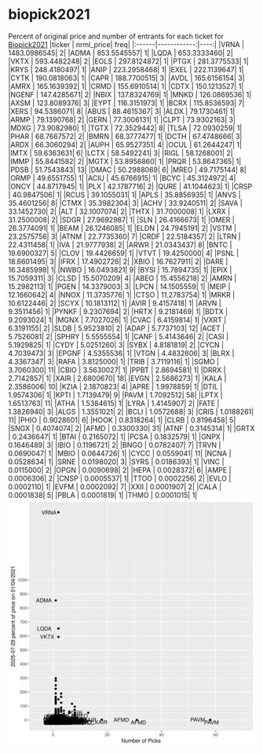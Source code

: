 # biopick2021
Percent of original price and number of entrants for each ticket for [Biopick2021](https://twitter.com/hashtag/Biopick2021)
|ticker |   nrml_price| freq|
|:------|------------:|----:|
|VRNA   | 1483.0986545|    2|
|ADMA   |  853.5545557|    1|
|LQDA   |  653.3333460|    2|
|VKTX   |  593.4482248|    2|
|EOLS   |  297.8124872|    1|
|PTGX   |  281.3775533|    1|
|KRYS   |  248.4180497|    1|
|ANIP   |  223.2958468|    1|
|EXEL   |  222.1139647|    1|
|CYTK   |  190.0818063|    1|
|CAPR   |  188.7700515|    3|
|AVDL   |  165.6156154|    3|
|AMRX   |  165.1639392|    1|
|CRMD   |  155.6910514|    1|
|CDTX   |  150.1213527|    1|
|NGENF  |  147.4285671|    2|
|NBIX   |  137.8324769|    1|
|MNKD   |  126.0869536|    1|
|AXSM   |  123.8089376|    3|
|EYPT   |  116.3151973|    1|
|BCRX   |  115.8536593|    7|
|XERS   |   94.5386071|    8|
|ABUS   |   88.4615367|    3|
|ALDX   |   79.1730461|    1|
|ARMP   |   79.1390768|    2|
|GERN   |   77.3006131|    1|
|CLPT   |   73.9302163|    3|
|MDXG   |   73.9082980|    1|
|TGTX   |   72.3529442|    8|
|TLSA   |   72.0930259|    1|
|PHAR   |   68.7667572|    2|
|BMRN   |   68.3777477|    1|
|DCTH   |   67.4748666|    3|
|ARDX   |   66.3060294|    2|
|AUPH   |   65.9527351|    4|
|OCUL   |   61.2644247|    1|
|IMTX   |   59.6363631|    6|
|LCTX   |   58.5492241|    3|
|RIGL   |   58.1268001|    2|
|IMMP   |   55.8441582|    2|
|MGTX   |   53.8956860|    1|
|PRQR   |   53.8647365|    1|
|PDSB   |   51.7543843|   13|
|DMAC   |   50.2988069|    6|
|MREO   |   49.7175144|    8|
|ORMP   |   49.6551755|    1|
|ACIU   |   45.6766915|    1|
|BCYC   |   45.3124972|    4|
|ONCY   |   44.8717945|    1|
|PLX    |   42.1787716|    2|
|QURE   |   41.1044623|    1|
|CRSP   |   40.9847506|    1|
|RCUS   |   39.1055031|    1|
|APLS   |   35.8856935|    1|
|ANVS   |   35.4601256|    8|
|CTMX   |   35.3982304|    3|
|ACHV   |   33.9240511|    2|
|SAVA   |   33.1452730|    2|
|ALT    |   32.1007074|    2|
|THTX   |   31.7000008|    1|
|LXRX   |   31.2500008|    2|
|SDGR   |   27.9692987|    1|
|SLN    |   26.4166673|    1|
|OMER   |   26.3774091|    1|
|BEAM   |   26.1246085|    1|
|ELDN   |   24.7945191|    2|
|VSTM   |   23.2575756|    3|
|ATNM   |   22.7735360|    7|
|CRDF   |   22.5184357|    2|
|LTRN   |   22.4311458|    1|
|IVA    |   21.9777938|    2|
|ARWR   |   21.0343437|    8|
|BNTC   |   19.6900327|    5|
|CLOV   |   19.4426659|    1|
|VTVT   |   19.4250000|    4|
|PSNL   |   18.6601495|    3|
|IFRX   |   17.4902726|    2|
|XBIO   |   16.7627911|    2|
|DARE   |   16.3485998|    1|
|NWBO   |   16.0493821|    9|
|BYSI   |   15.7894735|    1|
|EPIX   |   15.7059311|    3|
|CLSD   |   15.5070209|    4|
|ABEO   |   15.4556218|    2|
|AMRN   |   15.2982113|    1|
|PGEN   |   14.3379003|    3|
|LPCN   |   14.1505559|    1|
|MEIP   |   12.1660642|    4|
|NNOX   |   11.3735776|    1|
|CTSO   |   11.2783754|    1|
|MRKR   |   10.6122446|    2|
|SCYX   |   10.1813112|    1|
|AVIR   |    9.4157418|    1|
|ARVN   |    9.3511456|    1|
|PYNKF  |    9.2307694|    2|
|HRTX   |    9.2181469|    1|
|BDTX   |    9.2093024|    1|
|MGNX   |    7.7027026|    1|
|CVAC   |    6.4159814|    1|
|VXRT   |    6.3191155|    2|
|SLDB   |    5.9523810|    2|
|ADAP   |    5.7737103|   12|
|ACET   |    5.7526081|    2|
|SPHRY  |    5.5555554|    1|
|CANF   |    5.4143646|    2|
|CASI   |    5.1929825|    1|
|CYDY   |    5.0251260|    3|
|SYBX   |    4.8181819|    2|
|CYCN   |    4.7039473|    3|
|EPGNF  |    4.5355536|    1|
|VTGN   |    4.4832606|    3|
|BLRX   |    4.3367347|    3|
|RAFA   |    3.8125000|    1|
|TRIB   |    3.7119116|    1|
|SGMO   |    3.7060300|   11|
|CBIO   |    3.5630027|    1|
|PPBT   |    2.8694581|    1|
|DRRX   |    2.7142857|    1|
|XAIR   |    2.6800670|   18|
|EVGN   |    2.5686273|    1|
|KALA   |    2.3586006|   10|
|KZIA   |    2.1870823|    4|
|APRE   |    1.9978859|    1|
|DTIL   |    1.9574306|    1|
|KPTI   |    1.7139479|    9|
|PAVM   |    1.7092512|   58|
|LPTX   |    1.6513763|   11|
|ATHA   |    1.5384615|    1|
|LYRA   |    1.4145907|    2|
|FATE   |    1.3826940|    3|
|ALGS   |    1.3551021|    2|
|BCLI   |    1.0572688|    3|
|CRIS   |    1.0188261|   11|
|PHIO   |    0.9028601|    6|
|HOOK   |    0.8318264|    1|
|CLRB   |    0.8196458|    5|
|SNGX   |    0.4074074|    2|
|AFMD   |    0.3300330|   31|
|ATNF   |    0.3145314|    1|
|GRTX   |    0.2436647|    1|
|BTAI   |    0.2165072|    1|
|PCSA   |    0.1832579|    1|
|GNPX   |    0.1646489|    3|
|IBIO   |    0.1196721|    2|
|BNGO   |    0.0782407|    7|
|TRVN   |    0.0690047|    1|
|MBIO   |    0.0644726|    1|
|CYCC   |    0.0559041|   11|
|NCNA   |    0.0528634|    1|
|SRNE   |    0.0198020|    3|
|SYRS   |    0.0186393|    1|
|VINC   |    0.0115000|    2|
|OPGN   |    0.0090698|    2|
|HEPA   |    0.0028372|    6|
|AMPE   |    0.0006306|    2|
|CNSP   |    0.0005537|    1|
|TTOO   |    0.0002256|    2|
|EVLO   |    0.0002110|    1|
|EVFM   |    0.0002092|    7|
|XXII   |    0.0001907|    2|
|CALA   |    0.0001838|    5|
|PBLA   |    0.0001819|    1|
|THMO   |    0.0001015|    1|
![retvspicks](biopicks.png?raw=true)
